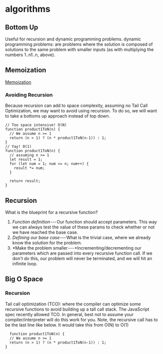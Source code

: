 # algorithms

## Bottom Up

Useful for recursion and dynamic programming problems.
dynamic programming problems: are problems where the solution is composed of solutions to the same problem with smaller inputs (as with multiplying the numbers 1..n1..n, above).

## Memoization

[Memoization](https://www.interviewcake.com/concept/javascript/memoization?)

### Avoiding Recursion

Because recursion can add to space complexity, assuming no Tail Call Optimization, we may want to avoid using recursion. To do so, we will want to take a bottoms up approach instead of top down.

```
// Too space intensive! O(N)
function product1ToN(n) {
  // We assume n >= 1
  return (n > 1) ? (n * product1ToN(n-1)) : 1;
}
// Yay! O(1)
function product1ToN(n) {
  // assuming n >= 1
  let result = 1;
  for (let num = 1; num <= n; num++) {
    result *= num;
  }

  return result;
}
```

## Recursion

What is the blueprint for a recursive function?

1.  *Function definition* --- Our function should accept parameters. This way we can always test the value of these params to check whether or not we have reached the base case.
2.  *Defining our base case* --- What is the trivial case, where we already know the solution for the problem.
3.  *Make the problem smaller --- *Incrementing/decrementing our parameters which are passed into every recursive function call. If we don't do this, our problem will never be terminated, and we will hit an infinite loop.

## Big O Space

### Recursion

Tail call optimization (TCO): where the compiler can optimize some recursive functions to avoid building up a tall call stack. The JavaScript spec recently allowed TCO. In general, best not to assume your compiler/interpreter will do this work for you. Note, the recursive call has to be the last line like below. It would take this from O(N) to O(1)

```
  function product1ToN(n) {
  // We assume n >= 1
  return (n > 1) ? (n * product1ToN(n-1)) : 1;
}
```
